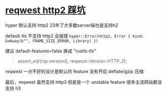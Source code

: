 # [reqwest http2 踩坑](/2023/11/reqwest_http2.md)

hyper 默认支持 http2 23年了大多数server端也是支持h2

default-tls 不支持 http2 会报错 `hyper::Error(Http2, Error { kind: GoAway(b"", FRAME_SIZE_ERROR, Library) })`

建议 default-features=false 换成 "rustls-tls"

> assert_eq!(rsp.version(), reqwest::Version::HTTP_2);

reqwest 一点不好的设计是默认的 feature 没有开启 deflate/gzip 压缩

最后，reqwest 虽然支持 http3 但是是一个 unstable feature 很多主流网站都没支持 h3
